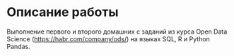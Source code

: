# Описание работы

Выполнение первого и второго домашних с заданий из курса Open Data Science (https://habr.com/company/ods/) на языках SQL, R и Python Pandas.
